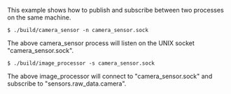 
This example shows how to publish and subscribe between two processes on the same machine.

`$ ./build/camera_sensor -n camera_sensor.sock`

The above camera_sensor process will listen on the UNIX socket "camera_sensor.sock".

`$ ./build/image_processor -s camera_sensor.sock`

The above image_processor will connect to "camera_sensor.sock" and subscribe to "sensors.raw_data.camera".
